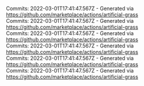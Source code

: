 Commits: 2022-03-01T17:41:47.567Z - Generated via https://github.com/marketplace/actions/artificial-grass
<br>
Commits: 2022-03-01T17:41:47.567Z - Generated via https://github.com/marketplace/actions/artificial-grass
<br>
Commits: 2022-03-01T17:41:47.567Z - Generated via https://github.com/marketplace/actions/artificial-grass
<br>
Commits: 2022-03-01T17:41:47.567Z - Generated via https://github.com/marketplace/actions/artificial-grass
<br>
Commits: 2022-03-01T17:41:47.567Z - Generated via https://github.com/marketplace/actions/artificial-grass
<br>
Commits: 2022-03-01T17:41:47.567Z - Generated via https://github.com/marketplace/actions/artificial-grass
<br>
